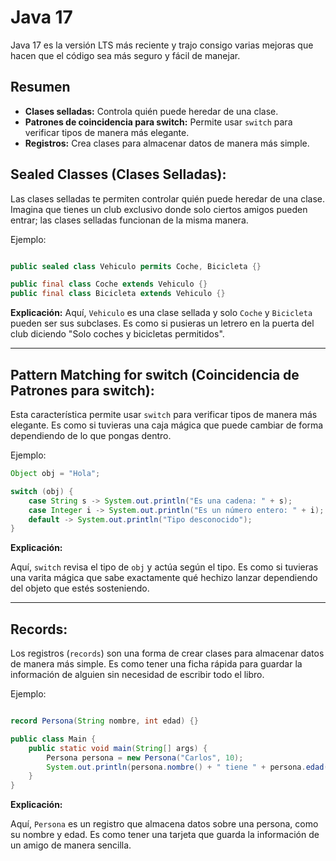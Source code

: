 # Java 17

Java 17 es la versión LTS más reciente y trajo consigo varias mejoras que hacen que el código sea más seguro y fácil de manejar.

## Resumen

- **Clases selladas:** Controla quién puede heredar de una clase.
- **Patrones de coincidencia para switch:** Permite usar `switch` para verificar tipos de manera más elegante.
- **Registros:** Crea clases para almacenar datos de manera más simple.

## Sealed Classes (Clases Selladas):

Las clases selladas te permiten controlar quién puede heredar de una clase. Imagina que tienes un club exclusivo donde solo ciertos amigos pueden entrar; las clases selladas funcionan de la misma manera.

Ejemplo:

```java

public sealed class Vehiculo permits Coche, Bicicleta {}

public final class Coche extends Vehiculo {}
public final class Bicicleta extends Vehiculo {}
```

**Explicación:**
Aquí, `Vehiculo` es una clase sellada y solo `Coche` y `Bicicleta` pueden ser sus subclases. Es como si pusieras un letrero en la puerta del club diciendo "Solo coches y bicicletas permitidos".

---

## Pattern Matching for switch (Coincidencia de Patrones para switch):

Esta característica permite usar `switch` para verificar tipos de manera más elegante. Es como si tuvieras una caja mágica que puede cambiar de forma dependiendo de lo que pongas dentro.

Ejemplo:

```java
Object obj = "Hola";

switch (obj) {
    case String s -> System.out.println("Es una cadena: " + s);
    case Integer i -> System.out.println("Es un número entero: " + i);
    default -> System.out.println("Tipo desconocido");
}
```

**Explicación:**

Aquí, `switch` revisa el tipo de `obj` y actúa según el tipo. Es como si tuvieras una varita mágica que sabe exactamente qué hechizo lanzar dependiendo del objeto que estés sosteniendo.

---

## Records:

Los registros (`records`) son una forma de crear clases para almacenar datos de manera más simple. Es como tener una ficha rápida para guardar la información de alguien sin necesidad de escribir todo el libro.

Ejemplo:

```java

record Persona(String nombre, int edad) {}

public class Main {
    public static void main(String[] args) {
        Persona persona = new Persona("Carlos", 10);
        System.out.println(persona.nombre() + " tiene " + persona.edad() + " años.");
    }
}
```

**Explicación:**

Aquí, `Persona` es un registro que almacena datos sobre una persona, como su nombre y edad. Es como tener una tarjeta que guarda la información de un amigo de manera sencilla.